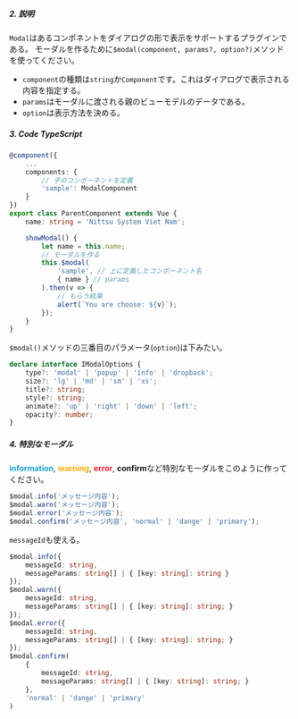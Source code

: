 ##### 2. 説明

`Modal`はあるコンポネントをダイアログの形で表示をサポートするプラグインである。
モーダルを作るために`$modal(component, params?, option?)`メソッドを使ってください。
- `component`の種類は`string`か`Component`です。これはダイアログで表示される内容を指定する。
- `params`はモーダルに渡される親のビューモデルのデータである。
- `option`は表示方法を決める。


#####   3. Code TypeScript
```typescript
@component({
    ...
    components: {
        // 子のコンポーネントを定義
        'sample': ModalComponent
    }
})
export class ParentComponent extends Vue {
    name: string = 'Nittsu System Viet Nam';

    showModal() {
        let name = this.name;
        // モーダルを作る
        this.$modal(
            'sample', // 上に定義したコンポーネント名
            { name } // params
        ).then(v => {
            // もらう結果
            alert(`You are choose: ${v}`);
        });
    }
}
```

`$modal()`メソッドの三番目のパラメータ(`option`)は下みたい。
```typescript 
declare interface IModalOptions {
    type?: 'modal' | 'popup' | 'info' | 'dropback';
    size?: 'lg' | 'md' | 'sm' | 'xs';
    title?: string;
    style?: string;
    animate?: 'up' | 'right' | 'down' | 'left';
    opacity?: number;
}
```
##### 4. 特別なモーダル

<span style="color: #1ba4d6">**information**</span>, 
<span style="color: #ffaa00">**warning**</span>, 
<span style="color: #ff1c30">**error**</span>, 
**confirm**など特別なモーダルをこのように作ってください。
``` typescript
$modal.info('メッセージ内容');
$modal.warn('メッセージ内容');
$modal.error('メッセージ内容');
$modal.confirm('メッセージ内容', 'normal' | 'dange' | 'primary');
```

`messageId`も使える。

``` typescript
$modal.info({
    messageId: string,
    messageParams: string[] | { [key: string]: string } 
});
$modal.warn({
    messageId: string, 
    messageParams: string[] | { [key: string]: string; } 
});
$modal.error({
    messageId: string,
    messageParams: string[] | { [key: string]: string; } 
});
$modal.confirm(
    {
        messageId: string, 
        messageParams: string[] | { [key: string]: string; } 
    }, 
    'normal' | 'dange' | 'primary'
)
```